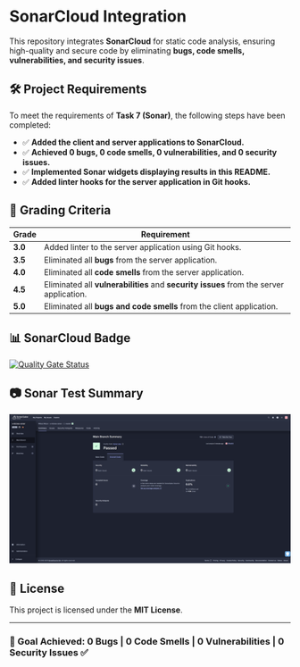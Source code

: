 # SonarCloud Integration

This repository integrates **SonarCloud** for static code analysis, ensuring high-quality and secure code by eliminating **bugs, code smells, vulnerabilities, and security issues**.

## 🛠️ Project Requirements

To meet the requirements of **Task 7 (Sonar)**, the following steps have been completed:

- ✅ **Added the client and server applications to SonarCloud.**
- ✅ **Achieved 0 bugs, 0 code smells, 0 vulnerabilities, and 0 security issues.**
- ✅ **Implemented Sonar widgets displaying results in this README.**
- ✅ **Added linter hooks for the server application in Git hooks.**

## 📌 Grading Criteria

| **Grade** | **Requirement**                                                                         |
| --------- | --------------------------------------------------------------------------------------- |
| **3.0**   | Added linter to the server application using Git hooks.                                 |
| **3.5**   | Eliminated all **bugs** from the server application.                                    |
| **4.0**   | Eliminated all **code smells** from the server application.                             |
| **4.5**   | Eliminated all **vulnerabilities** and **security issues** from the server application. |
| **5.0**   | Eliminated all **bugs and code smells** from the client application.                    |

## 📊 SonarCloud Badge

[![Quality Gate Status](https://sonarcloud.io/api/project_badges/measure?project=mazurmilosz000_e-biznes-sonar&metric=alert_status)](https://sonarcloud.io/dashboard?id=mazurmilosz000_e-biznes-sonar)

## 📷 Sonar Test Summary

![Sonar Test Summary](images/sonar1.png)

## 📜 License

This project is licensed under the **MIT License**.

---

### **🎯 Goal Achieved: 0 Bugs | 0 Code Smells | 0 Vulnerabilities | 0 Security Issues ✅**
